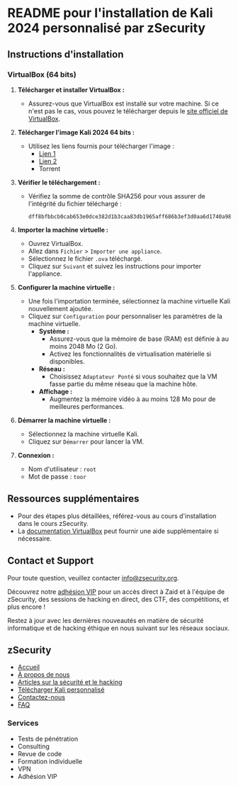 # README pour l'installation de Kali 2024 personnalisé par zSecurity

## Instructions d'installation

### VirtualBox (64 bits)
1. **Télécharger et installer VirtualBox :**
   - Assurez-vous que VirtualBox est installé sur votre machine. Si ce n'est pas le cas, vous pouvez le télécharger depuis le [site officiel de VirtualBox](https://www.virtualbox.org/).

2. **Télécharger l'image Kali 2024 64 bits :**
   - Utilisez les liens fournis pour télécharger l'image :
     - [Lien 1](https://example.com)
     - [Lien 2](https://example.com)
     - Torrent

3. **Vérifier le téléchargement :**
   - Vérifiez la somme de contrôle SHA256 pour vous assurer de l'intégrité du fichier téléchargé :
     ```
     dff8bfbbcb0cab653e0dce382d1b3caa83db1965aff686b3ef3d0aa6d1740a98
     ```

4. **Importer la machine virtuelle :**
   - Ouvrez VirtualBox.
   - Allez dans `Fichier` > `Importer une appliance`.
   - Sélectionnez le fichier `.ova` téléchargé.
   - Cliquez sur `Suivant` et suivez les instructions pour importer l'appliance.

5. **Configurer la machine virtuelle :**
   - Une fois l'importation terminée, sélectionnez la machine virtuelle Kali nouvellement ajoutée.
   - Cliquez sur `Configuration` pour personnaliser les paramètres de la machine virtuelle.
     - **Système :**
       - Assurez-vous que la mémoire de base (RAM) est définie à au moins 2048 Mo (2 Go).
       - Activez les fonctionnalités de virtualisation matérielle si disponibles.
     - **Réseau :**
       - Choisissez `Adaptateur Ponté` si vous souhaitez que la VM fasse partie du même réseau que la machine hôte.
     - **Affichage :**
       - Augmentez la mémoire vidéo à au moins 128 Mo pour de meilleures performances.

6. **Démarrer la machine virtuelle :**
   - Sélectionnez la machine virtuelle Kali.
   - Cliquez sur `Démarrer` pour lancer la VM.

7. **Connexion :**
   - Nom d'utilisateur : `root`
   - Mot de passe : `toor`

## Ressources supplémentaires
- Pour des étapes plus détaillées, référez-vous au cours d'installation dans le cours zSecurity.
- La [documentation VirtualBox](https://www.virtualbox.org/manual/UserManual.html) peut fournir une aide supplémentaire si nécessaire.

## Contact et Support
Pour toute question, veuillez contacter [info@zsecurity.org](mailto:info@zsecurity.org).

Découvrez notre [adhésion VIP](https://example.com) pour un accès direct à Zaid et à l'équipe de zSecurity, des sessions de hacking en direct, des CTF, des compétitions, et plus encore !

Restez à jour avec les dernières nouveautés en matière de sécurité informatique et de hacking éthique en nous suivant sur les réseaux sociaux.

## zSecurity
- [Accueil](https://example.com)
- [À propos de nous](https://example.com)
- [Articles sur la sécurité et le hacking](https://example.com)
- [Télécharger Kali personnalisé](https://example.com)
- [Contactez-nous](https://example.com)
- [FAQ](https://example.com)

### Services
- Tests de pénétration
- Consulting
- Revue de code
- Formation individuelle
- VPN
- Adhésion VIP
